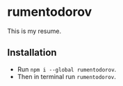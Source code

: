 # rumentodorov

This is my resume.

## Installation

- Run `npm i --global rumentodorov`.
- Then in terminal run `rumentodorov`.

